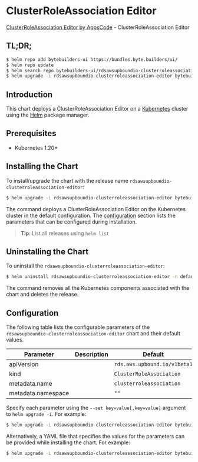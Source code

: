 # ClusterRoleAssociation Editor

[ClusterRoleAssociation Editor by AppsCode](https://byte.builders) - ClusterRoleAssociation Editor

## TL;DR;

```bash
$ helm repo add bytebuilders-ui https://bundles.byte.builders/ui/
$ helm repo update
$ helm search repo bytebuilders-ui/rdsawsupboundio-clusterroleassociation-editor --version=v0.4.18
$ helm upgrade -i rdsawsupboundio-clusterroleassociation-editor bytebuilders-ui/rdsawsupboundio-clusterroleassociation-editor -n default --create-namespace --version=v0.4.18
```

## Introduction

This chart deploys a ClusterRoleAssociation Editor on a [Kubernetes](http://kubernetes.io) cluster using the [Helm](https://helm.sh) package manager.

## Prerequisites

- Kubernetes 1.20+

## Installing the Chart

To install/upgrade the chart with the release name `rdsawsupboundio-clusterroleassociation-editor`:

```bash
$ helm upgrade -i rdsawsupboundio-clusterroleassociation-editor bytebuilders-ui/rdsawsupboundio-clusterroleassociation-editor -n default --create-namespace --version=v0.4.18
```

The command deploys a ClusterRoleAssociation Editor on the Kubernetes cluster in the default configuration. The [configuration](#configuration) section lists the parameters that can be configured during installation.

> **Tip**: List all releases using `helm list`

## Uninstalling the Chart

To uninstall the `rdsawsupboundio-clusterroleassociation-editor`:

```bash
$ helm uninstall rdsawsupboundio-clusterroleassociation-editor -n default
```

The command removes all the Kubernetes components associated with the chart and deletes the release.

## Configuration

The following table lists the configurable parameters of the `rdsawsupboundio-clusterroleassociation-editor` chart and their default values.

|     Parameter      | Description |                 Default                 |
|--------------------|-------------|-----------------------------------------|
| apiVersion         |             | <code>rds.aws.upbound.io/v1beta1</code> |
| kind               |             | <code>ClusterRoleAssociation</code>     |
| metadata.name      |             | <code>clusterroleassociation</code>     |
| metadata.namespace |             | <code>""</code>                         |


Specify each parameter using the `--set key=value[,key=value]` argument to `helm upgrade -i`. For example:

```bash
$ helm upgrade -i rdsawsupboundio-clusterroleassociation-editor bytebuilders-ui/rdsawsupboundio-clusterroleassociation-editor -n default --create-namespace --version=v0.4.18 --set apiVersion=rds.aws.upbound.io/v1beta1
```

Alternatively, a YAML file that specifies the values for the parameters can be provided while
installing the chart. For example:

```bash
$ helm upgrade -i rdsawsupboundio-clusterroleassociation-editor bytebuilders-ui/rdsawsupboundio-clusterroleassociation-editor -n default --create-namespace --version=v0.4.18 --values values.yaml
```
